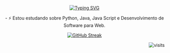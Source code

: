 <p align="center"><a href="https://git.io/typing-svg"><img src="https://readme-typing-svg.herokuapp.com?font=Fira+Code&weight=500&size=24&pause=1000&color=6A088D&width=435&lines=Ol%C3%A1%2C+eu+sou+a+Diana!;Sou+estudante+de+An%C3%A1lise+e;Desenvolvimento+de+Sistemas" alt="Typing SVG" /></a>

 
<p align="center">- ⚡ Estou estudando sobre Python, Java, Java Script e Desenvolvimento de Software para Web.


<p align="center"><a href="https://git.io/streak-stats"><img src="https://github-readme-streak-stats.herokuapp.com?user=diaanapaiva&theme=tokyonight-duo&hide_longest_streak=true" alt="GitHub Streak" /></a><p align="right"> <img src="https://visit-counter.vercel.app/counter.png?page=https%3A%2F%2Fgithub.com%2Fdiaanapaiva&s=30&c=781fd1&bg=00000000&no=2&ff=electrolize&tb=&ta=" alt="visits"> </p>
